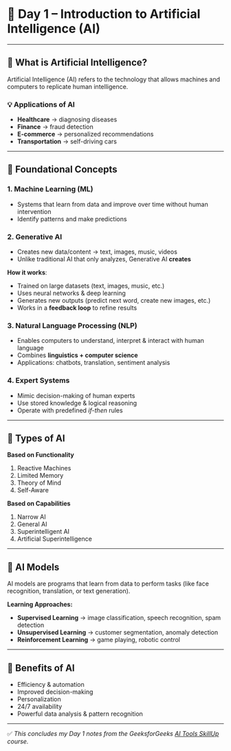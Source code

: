 # 📘 Day 1 – Introduction to Artificial Intelligence (AI)

---

## 🔹 What is Artificial Intelligence?
Artificial Intelligence (AI) refers to the technology that allows machines and computers to replicate human intelligence.

### 💡 Applications of AI
- **Healthcare** → diagnosing diseases  
- **Finance** → fraud detection  
- **E-commerce** → personalized recommendations  
- **Transportation** → self-driving cars  

---

## 🔹 Foundational Concepts

### 1. Machine Learning (ML)
- Systems that learn from data and improve over time without human intervention  
- Identify patterns and make predictions  

### 2. Generative AI
- Creates new data/content → text, images, music, videos  
- Unlike traditional AI that only analyzes, Generative AI **creates**  

**How it works**:
- Trained on large datasets (text, images, music, etc.)  
- Uses neural networks & deep learning  
- Generates new outputs (predict next word, create new images, etc.)  
- Works in a **feedback loop** to refine results  

### 3. Natural Language Processing (NLP)
- Enables computers to understand, interpret & interact with human language  
- Combines **linguistics + computer science**  
- Applications: chatbots, translation, sentiment analysis  

### 4. Expert Systems
- Mimic decision-making of human experts  
- Use stored knowledge & logical reasoning  
- Operate with predefined *if-then* rules  

---

## 🔹 Types of AI

**Based on Functionality**
1. Reactive Machines  
2. Limited Memory  
3. Theory of Mind  
4. Self-Aware  

**Based on Capabilities**
1. Narrow AI  
2. General AI  
3. Superintelligent AI  
4. Artificial Superintelligence  

---

## 🔹 AI Models
AI models are programs that learn from data to perform tasks (like face recognition, translation, or text generation).  

**Learning Approaches:**
- **Supervised Learning** → image classification, speech recognition, spam detection  
- **Unsupervised Learning** → customer segmentation, anomaly detection  
- **Reinforcement Learning** → game playing, robotic control  

---

## 🔹 Benefits of AI
- Efficiency & automation  
- Improved decision-making  
- Personalization  
- 24/7 availability  
- Powerful data analysis & pattern recognition  

---

✅ *This concludes my Day 1 notes from the GeeksforGeeks [AI Tools SkillUp](https://www.geeksforgeeks.org/batch/skill-up-ai-tools?tab=Chapters) course.*
